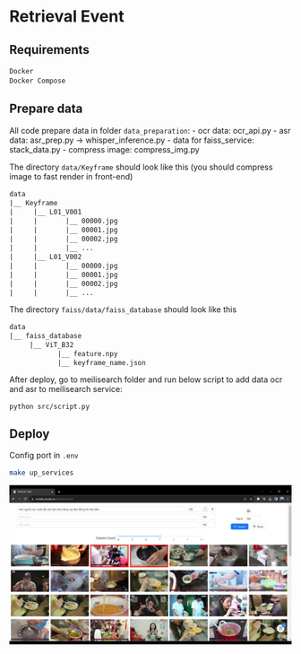 # Retrieval Event

## Requirements

```bash
Docker 
Docker Compose 
```

## Prepare data
All code prepare data in folder ```data_preparation```: 
    - ocr data: ocr_api.py
    - asr data:  asr_prep.py -> whisper_inference.py
    - data for faiss_service: stack_data.py
    - compress image: compress_img.py

The directory ```data/Keyframe``` should look like this (you should compress image to fast render in front-end)
```text
data
|__ Keyframe
|     |__ L01_V001 
|     |       |__ 00000.jpg
|     |       |__ 00001.jpg
|     |       |__ 00002.jpg
|     |       |__ ...
|     |__ L01_V002
|     |       |__ 00000.jpg
|     |       |__ 00001.jpg
|     |       |__ 00002.jpg
|     |       |__ ...
```

The directory ```faiss/data/faiss_database``` should look like this
```text
data
|__ faiss_database
     |__ ViT_B32 
            |__ feature.npy
            |__ keyframe_name.json

```

After deploy, go to meilisearch folder and run below script to add data ocr and asr to meilisearch service: 
```
python src/script.py
```


## Deploy
Config port in ```.env```

```bash
make up_services 
```

![Alt text](demo.png)

